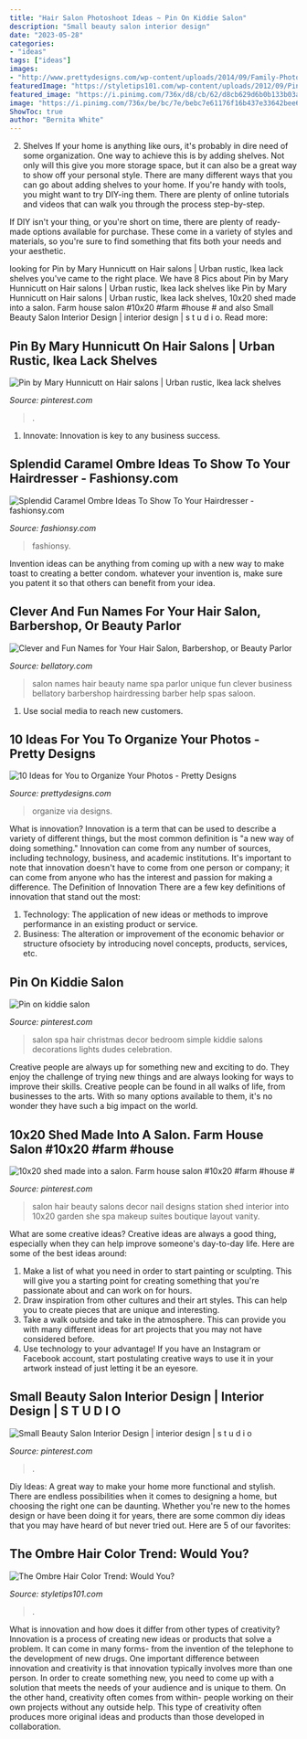 ```yaml
---
title: "Hair Salon Photoshoot Ideas ~ Pin On Kiddie Salon"
description: "Small beauty salon interior design"
date: "2023-05-28"
categories:
- "ideas"
tags: ["ideas"]
images:
- "http://www.prettydesigns.com/wp-content/uploads/2014/09/Family-Photo-Wall.jpg"
featuredImage: "https://styletips101.com/wp-content/uploads/2012/09/Pink-Ombre-Hair.jpg"
featured_image: "https://i.pinimg.com/736x/d8/cb/62/d8cb629d6b0b133b03aca35c1594c441--kids-salon-kids-spa.jpg"
image: "https://i.pinimg.com/736x/be/bc/7e/bebc7e61176f16b437e33642bee641e9.jpg"
ShowToc: true
author: "Bernita White"
---
```



2. Shelves
If your home is anything like ours, it's probably in dire need of some organization. One way to achieve this is by adding shelves. Not only will this give you more storage space, but it can also be a great way to show off your personal style.
There are many different ways that you can go about adding shelves to your home. If you're handy with tools, you might want to try DIY-ing them. There are plenty of online tutorials and videos that can walk you through the process step-by-step.

If DIY isn't your thing, or you're short on time, there are plenty of ready-made options available for purchase. These come in a variety of styles and materials, so you're sure to find something that fits both your needs and your aesthetic.

	

		
looking for Pin by Mary Hunnicutt on Hair salons | Urban rustic, Ikea lack shelves you've came to the right place. We have 8 Pics about Pin by Mary Hunnicutt on Hair salons | Urban rustic, Ikea lack shelves like Pin by Mary Hunnicutt on Hair salons | Urban rustic, Ikea lack shelves, 10x20 shed made into a salon. Farm house salon #10x20 #farm #house # and also Small Beauty Salon Interior Design | interior design | s t u d i o. Read more:
		
    
## Pin By Mary Hunnicutt On Hair Salons | Urban Rustic, Ikea Lack Shelves

<img loading=lazy src="https://i.pinimg.com/736x/be/bc/7e/bebc7e61176f16b437e33642bee641e9.jpg" onerror="this.onerror=null;this.src='https://tse1.mm.bing.net/th?id=OIP.wpr8rOWsif2ths4idlh_ewHaNK&amp;pid=15.1';" alt="Pin by Mary Hunnicutt on Hair salons | Urban rustic, Ikea lack shelves">

_Source: pinterest.com_

>. 

	

1. Innovate: Innovation is key to any business success.

    
## Splendid Caramel Ombre Ideas To Show To Your Hairdresser - Fashionsy.com

<img loading=lazy src="https://fashionsy.com/wp-content/uploads/2018/11/caramel-ombre-ideas-5-630x945.jpg" onerror="this.onerror=null;this.src='https://tse1.mm.bing.net/th?id=OIP.jQqDu4U36v4e1P8C7AvmWQHaLH&amp;pid=15.1';" alt="Splendid Caramel Ombre Ideas To Show To Your Hairdresser - fashionsy.com">

_Source: fashionsy.com_

>fashionsy. 

	

Invention ideas can be anything from coming up with a new way to make toast to creating a better condom. whatever your invention is, make sure you patent it so that others can benefit from your idea.

    
## Clever And Fun Names For Your Hair Salon, Barbershop, Or Beauty Parlor

<img loading=lazy src="https://usercontent1.hubstatic.com/14270490_f1024.jpg" onerror="this.onerror=null;this.src='https://tse1.mm.bing.net/th?id=OIP.w72Vs9CnG_wGnYdXjNgwYgHaLH&amp;pid=15.1';" alt="Clever and Fun Names for Your Hair Salon, Barbershop, or Beauty Parlor">

_Source: bellatory.com_

>salon names hair beauty name spa parlor unique fun clever business bellatory barbershop hairdressing barber help spas saloon. 

	

1. Use social media to reach new customers.

    
## 10 Ideas For You To Organize Your Photos - Pretty Designs

<img loading=lazy src="http://www.prettydesigns.com/wp-content/uploads/2014/09/Family-Photo-Wall.jpg" onerror="this.onerror=null;this.src='https://tse2.mm.bing.net/th?id=OIP.QX6WODzkGH4WzU86pgORJAAAAA&amp;pid=15.1';" alt="10 Ideas for You to Organize Your Photos - Pretty Designs">

_Source: prettydesigns.com_

>organize via designs. 

	

What is innovation?
Innovation is a term that can be used to describe a variety of different things, but the most common definition is "a new way of doing something." Innovation can come from any number of sources, including technology, business, and academic institutions. It's important to note that innovation doesn't have to come from one person or company; it can come from anyone who has the interest and passion for making a difference.
The Definition of Innovation
There are a few key definitions of innovation that stand out the most: 
1. Technology: The application of new ideas or methods to improve performance in an existing product or service. 
2. Business: The alteration or improvement of the economic behavior or structure ofsociety by introducing novel concepts, products, services, etc. 

    
## Pin On Kiddie Salon

<img loading=lazy src="https://i.pinimg.com/736x/d8/cb/62/d8cb629d6b0b133b03aca35c1594c441--kids-salon-kids-spa.jpg" onerror="this.onerror=null;this.src='https://tse4.mm.bing.net/th?id=OIP.e46rdcxDU2ywoqZo3eFjjQHaJ4&amp;pid=15.1';" alt="Pin on kiddie salon">

_Source: pinterest.com_

>salon spa hair christmas decor bedroom simple kiddie salons decorations lights dudes celebration. 

	

Creative people are always up for something new and exciting to do. They enjoy the challenge of trying new things and are always looking for ways to improve their skills. Creative people can be found in all walks of life, from businesses to the arts. With so many options available to them, it's no wonder they have such a big impact on the world.

    
## 10x20 Shed Made Into A Salon. Farm House Salon #10x20 #farm #house #

<img loading=lazy src="https://i.pinimg.com/736x/79/08/93/79089363b3521b3debb6a444973ceac9.jpg" onerror="this.onerror=null;this.src='https://tse4.mm.bing.net/th?id=OIP.KaPWuhtOzlYE5mPUeMRIggHaJ3&amp;pid=15.1';" alt="10x20 shed made into a salon. Farm house salon #10x20 #farm #house #">

_Source: pinterest.com_

>salon hair beauty salons decor nail designs station shed interior into 10x20 garden she spa makeup suites boutique layout vanity. 

	

What are some creative ideas?
Creative ideas are always a good thing, especially when they can help improve someone's day-to-day life. Here are some of the best ideas around: 
1. Make a list of what you need in order to start painting or sculpting. This will give you a starting point for creating something that you're passionate about and can work on for hours. 
2. Draw inspiration from other cultures and their art styles. This can help you to create pieces that are unique and interesting. 
3. Take a walk outside and take in the atmosphere. This can provide you with many different ideas for art projects that you may not have considered before. 
4. Use technology to your advantage! If you have an Instagram or Facebook account, start postulating creative ways to use it in your artwork instead of just letting it be an eyesore.

    
## Small Beauty Salon Interior Design | Interior Design | S T U D I O

<img loading=lazy src="https://i.pinimg.com/736x/9e/f9/18/9ef91892f8cc7941bb97f9e2b73b65a4--beauty-salon-interior-salon-interior-design.jpg" onerror="this.onerror=null;this.src='https://tse3.mm.bing.net/th?id=OIP.2LUjEUNNzTTJxCXxvq6CSwHaJ4&amp;pid=15.1';" alt="Small Beauty Salon Interior Design | interior design | s t u d i o">

_Source: pinterest.com_

>. 

	

Diy Ideas: A great way to make your home more functional and stylish. There are endless possibilities when it comes to designing a home, but choosing the right one can be daunting. Whether you're new to the homes design or have been doing it for years, there are some common diy ideas that you may have heard of but never tried out. Here are 5 of our favorites: 

    
## The Ombre Hair Color Trend: Would You?

<img loading=lazy src="https://styletips101.com/wp-content/uploads/2012/09/Pink-Ombre-Hair.jpg" onerror="this.onerror=null;this.src='https://tse4.mm.bing.net/th?id=OIP.MEyHKb0Dk_lOhWfNEbJtnQAAAA&amp;pid=15.1';" alt="The Ombre Hair Color Trend: Would You?">

_Source: styletips101.com_

>. 

	

What is innovation and how does it differ from other types of creativity?
Innovation is a process of creating new ideas or products that solve a problem. It can come in many forms- from the invention of the telephone to the development of new drugs. 
One important difference between innovation and creativity is that innovation typically involves more than one person. In order to create something new, you need to come up with a solution that meets the needs of your audience and is unique to them. On the other hand, creativity often comes from within- people working on their own projects without any outside help. This type of creativity often produces more original ideas and products than those developed in collaboration.

